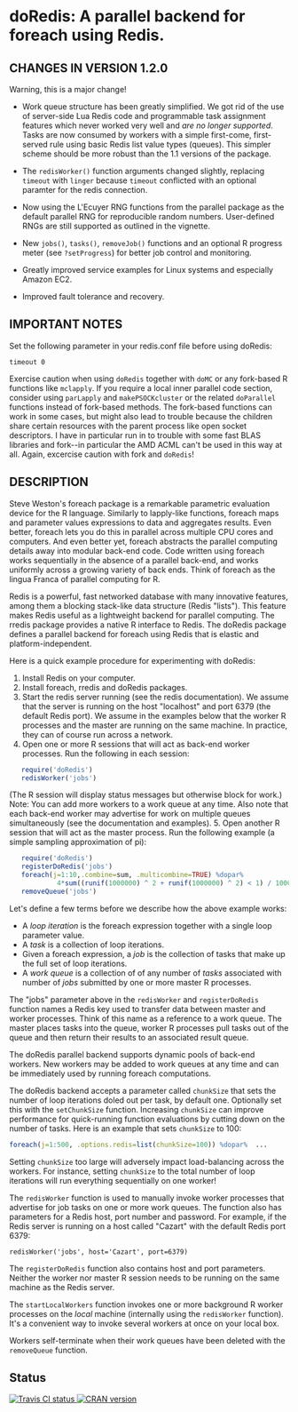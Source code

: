 # doRedis: A parallel backend for foreach using Redis.

## CHANGES IN VERSION 1.2.0

Warning, this is a major change!

* Work queue structure has been greatly simplified. We got rid of the use
  of server-side Lua Redis code and programmable task assignment features
  which never worked very well and *are no longer supported*. Tasks
  are now consumed by workers with a simple first-come, first-served rule
  using basic Redis list value types (queues). This simpler scheme should
  be more robust than the 1.1 versions of the package.

* The `redisWorker()` function arguments changed slightly, replacing
  `timeout` with `linger` because `timeout` conflicted with an optional
  paramter for the redis connection.

* Now using the L'Ecuyer RNG functions from the parallel package
  as the default parallel RNG for reproducible random numbers.
  User-defined RNGs are still supported as outlined in the vignette.

* New `jobs()`, `tasks()`, `removeJob()` functions and an optional R
  progress meter (see `?setProgress`) for better job control and monitoring.

* Greatly improved service examples for Linux systems and especially
  Amazon EC2.

* Improved fault tolerance and recovery.


## IMPORTANT NOTES

Set the following parameter in your redis.conf file before using doRedis:

```
timeout 0
```

Exercise caution when using `doRedis` together with `doMC` or any  fork-based R
functions like `mclapply`. If you require a local inner parallel code section,
consider using `parLapply` and `makePSOCKcluster` or the related `doParallel`
functions instead of fork-based methods. The fork-based functions can work in
some cases, but might also lead to trouble because the children share certain
resources with the parent process like open socket descriptors. I have in
particular run in to trouble with some fast BLAS libraries and fork--in
particular the AMD ACML can't be used in this way at all. Again, excercise
caution with fork and `doRedis`!

## DESCRIPTION

Steve Weston's foreach package is a remarkable parametric evaluation device for
the R language. Similarly to lapply-like functions, foreach maps and parameter
values expressions to data and aggregates results. Even better, foreach lets
you do this in parallel across multiple CPU cores and computers.  And even
better yet, foreach abstracts the parallel computing details away into modular
back-end code. Code written using foreach works sequentially in the absence of
a parallel back-end, and works uniformly across a growing variety of back ends.
Think of foreach as the lingua Franca of parallel computing for R.

Redis is a powerful, fast networked database with many innovative features,
among them a blocking stack-like data structure (Redis "lists"). This feature
makes Redis useful as a lightweight backend for parallel computing. The rredis
package provides a native R interface to Redis. The doRedis package defines a
parallel backend for foreach using Redis that is elastic and
platform-independent.

Here is a quick example procedure for experimenting with doRedis:

1. Install Redis on your computer.
2. Install foreach, rredis and doRedis packages.
3. Start the redis server running (see the redis documentation). We assume
   that the server is running on the host "localhost" and port 6379 (the
   default Redis port). We assume in the examples below that the worker R
   processes and the master are running on the same machine. In practice,
   they can of course run across a network.
4. Open one or more R sessions that will act as back-end worker processes. 
   Run the following in each session:
```r
   require('doRedis')
   redisWorker('jobs')
```
   (The R session will display status messages but otherwise block for
   work.)
   Note: You can add more workers to a work queue at any time. Also note
   that each back-end worker may advertise for work on multiple queues
   simultaneously (see the documentation and examples).
5. Open another R session that will act as the master process. Run the
   following example (a simple sampling approximation of pi):
```r
   require('doRedis')
   registerDoRedis('jobs')
   foreach(j=1:10,.combine=sum, .multicombine=TRUE) %dopar%
            4*sum((runif(1000000) ^ 2 + runif(1000000) ^ 2) < 1) / 10000000
   removeQueue('jobs')
```

Let's define a few terms before we describe how the above example works:

* A _loop iteration_ is the foreach expression together with a single
  loop parameter value.
* A _task_ is a collection of loop iterations.
* Given a foreach expression, a _job_ is the collection of tasks that
  make up the full set of loop iterations.
* A _work queue_ is a collection of of any number of _tasks_ associated
  with number of _jobs_ submitted by one or more master R processes.

The "jobs" parameter above in  the `redisWorker` and `registerDoRedis` function
names a Redis key used to transfer data between master and worker processes.
Think of this name as a reference to a work queue. The master places tasks into
the queue, worker R processes pull tasks out of the queue and then return their
results to an associated result queue.

The doRedis parallel  backend supports dynamic pools of back-end workers.  New
workers may be added to work queues at any time and can be immediately used by
running foreach computations.

The doRedis backend accepts a parameter called `chunkSize` that sets the number
of loop iterations doled out per task, by default one. Optionally set this with
the `setChunkSize` function. Increasing `chunkSize` can improve performance for
quick-running function evaluations by cutting down on the number of tasks.
Here is an example that sets `chunkSize` to 100:

```r
foreach(j=1:500, .options.redis=list(chunkSize=100)) %dopar%  ...
```

Setting `chunkSize` too large will adversely impact load-balancing across
the workers. For instance, setting `chunkSize` to the total number of loop
iterations will run everything sequentially on one worker!

The `redisWorker` function is used to manually invoke worker processes that
advertise for job tasks on one or more work queues. The function also has
parameters for a Redis host, port number and password. For example, if the
Redis server is running on a host called "Cazart" with the default Redis port
6379:
```
redisWorker('jobs', host='Cazart', port=6379)
```

The `registerDoRedis` function also contains host and port parameters.
Neither the worker nor master R session needs to be running on the same
machine as the Redis server.

The `startLocalWorkers` function invokes one or more background R worker
processes on the _local_ machine (internally using the `redisWorker` function).
It's a convenient way to invoke several workers at once on your local box.

Workers self-terminate when their work queues have been deleted with the
`removeQueue` function.

## Status
<a href="https://travis-ci.org/bwlewis/doRedis">
<img src="https://travis-ci.org/bwlewis/doRedis.svg?branch=master" alt="Travis CI status"></img>
</a>
<a href="http://cran.rstudio.com/web/packages/doRedis/index.html">
<img src="http://www.r-pkg.org/badges/version/doRedis" alt="CRAN version"></img>
</a>
